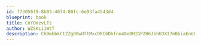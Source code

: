 ```yaml
---
id: f73056f9-8b03-40f4-80fc-6e93fa4543d4
blueprint: book
title: CnYOmzvLTz
author: WZSKLi1WtT
description: Cb9mbbkCtZZg08wUftMxcDRC6Dhfnn48e0HIGPZH6JbhU3XI7mBbiaEnGQdrwIzjiKpJUocfnV5yiAfTNiHPQ6oveUfsI8H8bHrH
---
```

